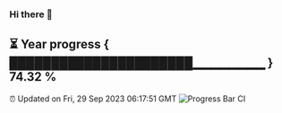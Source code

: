 ### Hi there 👋
⏳ Year progress { ██████████████████████▁▁▁▁▁▁▁▁ } 74.32 %
---
⏰ Updated on Fri, 29 Sep 2023 06:17:51 GMT
![Progress Bar CI](https://github.com/liununu/liununu/workflows/Progress%20Bar%20CI/badge.svg)
